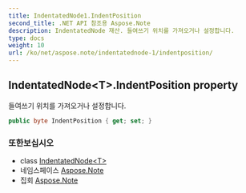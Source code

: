 ```yaml
---
title: IndentatedNode1.IndentPosition
second_title: .NET API 참조용 Aspose.Note
description: IndentatedNode 재산. 들여쓰기 위치를 가져오거나 설정합니다.
type: docs
weight: 10
url: /ko/net/aspose.note/indentatednode-1/indentposition/
---
```

## IndentatedNode&lt;T&gt;.IndentPosition property

들여쓰기 위치를 가져오거나 설정합니다.

```csharp
public byte IndentPosition { get; set; }
```

### 또한보십시오

* class [IndentatedNode&lt;T&gt;](../)
* 네임스페이스 [Aspose.Note](../../indentatednode-1/)
* 집회 [Aspose.Note](../../../)


